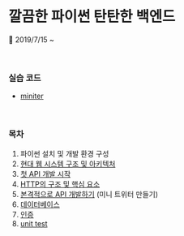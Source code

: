 # 깔끔한 파이썬 탄탄한 백엔드

📖 2019/7/15 ~ 

<br>

### 실습 코드

* [miniter](https://github.com/s2zan/miniter)

<br>

### 목차

1. 파이썬 설치 및 개발 환경 구성
2. [현대 웹 시스템 구조 및 아키텍처](https://github.com/s2zan/TIL/blob/master/python-backend/2-web-system-architecture.md)
3. [첫 API 개발 시작](https://github.com/s2zan/TIL/blob/master/python-backend/3-first-api-development.md)
4. [HTTP의 구조 및 핵심 요소](https://github.com/s2zan/TIL/blob/master/python-backend/4-http.md)
5. [본격적으로 API 개발하기](https://github.com/s2zan/TIL/blob/master/python-backend/5-api-development.md) (미니 트위터 만들기)
6. [데이터베이스](https://github.com/s2zan/TIL/blob/master/python-backend/6-database.md) 
7. [인증](https://github.com/s2zan/TIL/blob/master/python-backend/7-authentication.md)
8. [unit test](https://github.com/s2zan/TIL/blob/master/python-backend/8-unit-test.md)

